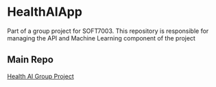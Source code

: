 # HealthAIApp
Part of a group project for SOFT7003. 
This repository is responsible for managing the API and Machine Learning component of the project

## Main Repo
[Health AI Group Project](https://github.com/PatrykD22/healthaigroupproject)